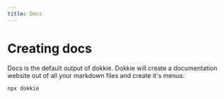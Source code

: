 ```yaml
---
title: Docs
---
```


# Creating docs

Docs is the default output of dokkie. Dokkie will create a documentation website out of all your markdown files and create it's menus.

```bash
npx dokkie
```
